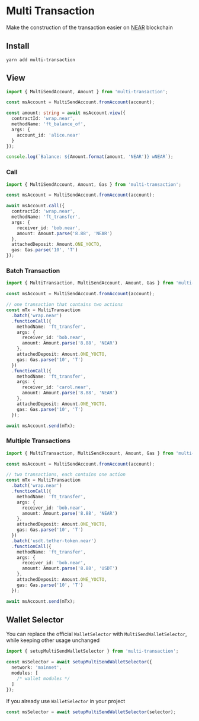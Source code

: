 # Multi Transaction
Make the construction of the transaction easier on [NEAR](https://near.org) blockchain

## Install
```shell
yarn add multi-transaction
```

## View
```ts
import { MultiSendAccount, Amount } from 'multi-transaction';
```

```ts
const msAccount = MultiSendAccount.fromAccount(account);

const amount: string = await msAccount.view({
  contractId: 'wrap.near',
  methodName: 'ft_balance_of',
  args: {
    account_id: 'alice.near'
  }
});

console.log(`Balance: ${Amount.format(amount, 'NEAR')} wNEAR`);
```

### Call
```ts
import { MultiSendAccount, Amount, Gas } from 'multi-transaction';
```

```ts
const msAccount = MultiSendAccount.fromAccount(account);

await msAccount.call({
  contractId: 'wrap.near',
  methodName: 'ft_transfer',
  args: {
    receiver_id: 'bob.near',
    amount: Amount.parse('8.88', 'NEAR')
  },
  attachedDeposit: Amount.ONE_YOCTO,
  gas: Gas.parse('10', 'T')
});
```

### Batch Transaction
```ts
import { MultiTransaction, MultiSendAccount, Amount, Gas } from 'multi-transaction';
```

```ts
const msAccount = MultiSendAccount.fromAccount(account);

// one transaction that contains two actions
const mTx = MultiTransaction
  .batch('wrap.near')
  .functionCall({
    methodName: 'ft_transfer',
    args: {
      receiver_id: 'bob.near',
      amount: Amount.parse('8.88', 'NEAR')
    },
    attachedDeposit: Amount.ONE_YOCTO,
    gas: Gas.parse('10', 'T')
  })
  .functionCall({
    methodName: 'ft_transfer',
    args: {
      receiver_id: 'carol.near',
      amount: Amount.parse('8.88', 'NEAR')
    },
    attachedDeposit: Amount.ONE_YOCTO,
    gas: Gas.parse('10', 'T')
  });

await msAccount.send(mTx);
```

### Multiple Transactions
```ts
import { MultiTransaction, MultiSendAccount, Amount, Gas } from 'multi-transaction';
```

```ts
const msAccount = MultiSendAccount.fromAccount(account);

// two transactions, each contains one action
const mTx = MultiTransaction
  .batch('wrap.near')
  .functionCall({
    methodName: 'ft_transfer',
    args: {
      receiver_id: 'bob.near',
      amount: Amount.parse('8.88', 'NEAR')
    },
    attachedDeposit: Amount.ONE_YOCTO,
    gas: Gas.parse('10', 'T')
  })
  .batch('usdt.tether-token.near')
  .functionCall({
    methodName: 'ft_transfer',
    args: {
      receiver_id: 'bob.near',
      amount: Amount.parse('8.88', 'USDT')
    },
    attachedDeposit: Amount.ONE_YOCTO,
    gas: Gas.parse('10', 'T')
  });

await msAccount.send(mTx);
```

## Wallet Selector
You can replace the official `WalletSelector` with `MultiSendWalletSelector`, while keeping other usage unchanged

```ts
import { setupMultiSendWalletSelector } from 'multi-transaction';
```

```ts
const msSelector = await setupMultiSendWalletSelector({
  network: 'mainnet',
  modules: [
    /* wallet modules */
  ]
});
```

If you already use `WalletSelector` in your project

```ts
const msSelector = await setupMultiSendWalletSelector(selector);
```
